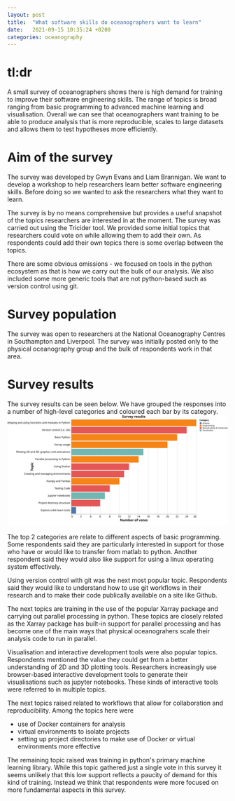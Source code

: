 ```yaml
---
layout: post
title:  "What software skills do oceanographers want to learn"
date:   2021-09-15 10:35:24 +0200
categories: oceanography
---
```

# tl:dr
A small survey of oceanographers shows there is high demand for training to improve their software engineering skills. The range of topics is broad ranging from basic programming to advanced machine learning and visualisation. Overall we can see that oceanographers want training to be able to produce analysis that is more reproducible, scales to large datasets and allows them to test hypotheses more efficiently.

# Aim of the survey
The survey was developed by Gwyn Evans and Liam Brannigan. We want to develop a workshop to help researchers learn better software engineering skills. Before doing so we wanted to ask the researchers what they want to learn.

The survey is by no means comprehensive but provides a useful snapshot of the topics researchers are interested in at the moment. The survey was carried out using the Tricider tool. We provided some initial topics that researchers could vote on while allowing them to add their own. As respondents could add their own topics there is some overlap between the topics.

There are some obvious omissions - we focused on tools in the python ecosystem as that is how we carry out the bulk of our analysis. We also included some more generic tools that are not python-based such as version control using git.

# Survey population

The survey was open to researchers at the National Oceanography Centres in Southampton and Liverpool. The survey was initially posted only to the physical oceanography group and the bulk of respondents work in that area.

# Survey results

The survey results can be seen below. We have grouped the responses into a number of high-level categories
and coloured each bar by its category.
![Survey results](/img/noc_survey_results.svg)

The top 2 categories are relate to different aspects of basic programming. Some respondents said they are particularly interested in support for those who have or would like to transfer from matlab to python. Another respondent said they would also like support for using a linux operating system effectively.

Using version control with git was the next most popular topic. Respondents said they would like to understand how to use git workflows in their research and to make their code publically available on a site like Github.

The next topics are training in the use of the popular Xarray package and carrying out parallel processing in python. These topics are closely related as the Xarray package has built-in support for parallel processing and has become one of the main ways that physical oceanograhers scale their analysis code to run in parallel. 

Visualisation and interactive development tools were also popular topics. Respondents mentioned the value they could get from a better understanding of 2D and 3D plotting tools. Researchers increasingly use browser-based interactive development tools to generate their visualisations such as jupyter notebooks. These kinds of interactive tools were referred to in multiple topics.

The next topics raised related to workflows that allow for collaboration and reproducibility. Among the topics here were 
- use of Docker containers for analysis
- virtual environments to isolate projects
- setting up project directories to make use of Docker or virtual environments more effective

The remaining topic raised was training in python's primary machine learning library. While this topic gathered just a single vote in this survey it seems unlikely that this low support reflects a paucity of demand for this kind of training. Instead we think that respondents were more focused on more fundamental aspects in this survey.